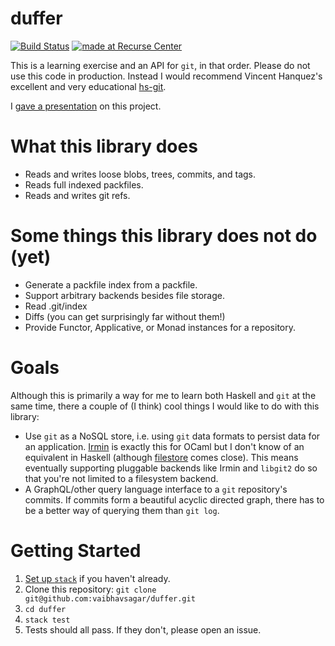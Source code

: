 duffer
=========
[![Build Status](https://travis-ci.org/vaibhavsagar/duffer.svg?branch=master)](https://travis-ci.org/vaibhavsagar/duffer)
[![made at Recurse Center](https://cdn.rawgit.com/heatherbooker/made_at_rc/master/made_at_RC.svg)](https://www.recurse.com)

This is a learning exercise and an API for `git`, in that order. Please do not
use this code in production. Instead I would recommend Vincent Hanquez's
excellent and very educational [hs-git](https://github.com/vincenthz/hs-git/).

I [gave a presentation](https://www.youtube.com/watch?v=wsNnP3we_R4) on this
project.

# What this library does

- Reads and writes loose blobs, trees, commits, and tags.
- Reads full indexed packfiles.
- Reads and writes git refs.

# Some things this library does not do (yet)

- Generate a packfile index from a packfile.
- Support arbitrary backends besides file storage.
- Read .git/index
- Diffs (you can get surprisingly far without them!)
- Provide Functor, Applicative, or Monad instances for a repository.

# Goals

Although this is primarily a way for me to learn both Haskell and `git` at the
same time, there a couple of (I think) cool things I would like to do with this
library:

- Use `git` as a NoSQL store, i.e. using `git` data formats to persist data for
  an application. [Irmin](https://github.com/mirage/irmin) is exactly this for
  OCaml but I don't know of an equivalent in Haskell (although
  [filestore](https://hackage.haskell.org/package/filestore) comes close). This
  means eventually supporting pluggable backends like Irmin and `libgit2` do so
  that you're not limited to a filesystem backend.
- A GraphQL/other query language interface to a `git` repository's commits. If
  commits form a beautiful acyclic directed graph, there has to be a better way
  of querying them than `git log`.

# Getting Started

1. [Set up `stack`](https://docs.haskellstack.org/en/stable/README/) if you
   haven't already.
2. Clone this repository: `git clone git@github.com:vaibhavsagar/duffer.git`
3. `cd duffer`
4. `stack test`
5. Tests should all pass. If they don't, please open an issue.
